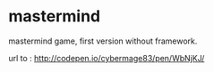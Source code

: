 mastermind
==========

mastermind game, first version without framework.

url to : http://codepen.io/cybermage83/pen/WbNjKJ/
